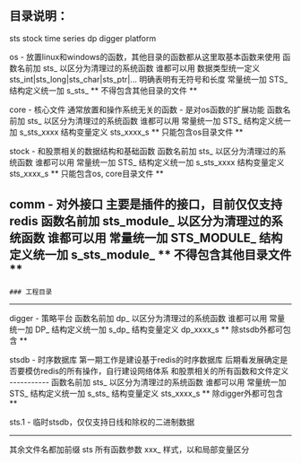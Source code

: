 ## 目录说明：
sts  stock time series
dp   digger platform

os - 放置linux和windows的函数，其他目录的函数都从这里取基本函数来使用
     函数名前加 sts_ 以区分为清理过的系统函数 谁都可以用
     数据类型统一定义 sts_int|sts_long|sts_char|sts_ptr|... 明确表明有无符号和长度
     常量统一加 STS_
     结构定义统一加 s_sts_
     ** 不得包含其他目录的文件 **

core - 核心文件 通常放置和操作系统无关的函数 - 是对os函数的扩展功能
     函数名前加 sts_ 以区分为清理过的系统函数 谁都可以用
     常量统一加 STS_
     结构定义统一加 s_sts_xxxx 结构变量定义 sts_xxxx_s
     ** 只能包含os目录文件 **

stock - 和股票相关的数据结构和基础函数
    函数名前加 sts_ 以区分为清理过的系统函数 谁都可以用
    常量统一加 STS_
    结构定义统一加 s_sts_xxxx 结构变量定义 sts_xxxx_s
    ** 只能包含os, core目录文件 **

comm - 对外接口
     主要是插件的接口，目前仅仅支持redis
     函数名前加 sts_module_ 以区分为清理过的系统函数 谁都可以用
     常量统一加 STS_MODULE_
     结构定义统一加 s_sts_module_
     ** 不得包含其他目录文件 **
--------------------------------------------------------   
    ### 工程目录
--------------------------------------------------------
digger - 策略平台
    函数名前加 dp_ 以区分为清理过的系统函数 谁都可以用
    常量统一加 DP_
    结构定义统一加 s_dp_ 结构变量定义 dp_xxxx_s
    ** 除stsdb外都可包含 **

stsdb - 时序数据库
    第一期工作是建设基于redis的时序数据库
    后期看发展确定是否要模仿redis的所有操作，自行建设网络体系
    和股票相关的所有函数和文件定义
    -----------
    函数名前加 sts_ 以区分为清理过的系统函数 谁都可以用
    常量统一加 STS_
    结构定义统一加 s_sts_  结构变量定义 sts_xxxx_s
    ** 除digger外都可包含 **

sts.1 - 临时stsdb，仅仅支持日线和除权的二进制数据

----------------------------

其余文件名都加前缀 sts
所有函数参数 xxx_ 样式，以和局部变量区分
